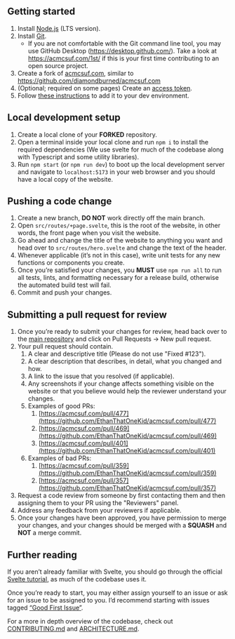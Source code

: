 ## Getting started

1. Install [Node.js](https://nodejs.org/en/) (LTS version).
1. Install [Git](https://git-scm.com/downloads).
   - If you are not comfortable with the Git command line tool, you may use GitHub Desktop (<https://desktop.github.com/>). Take a look at <https://acmcsuf.com/1st/> if this is your first time contributing to an open source project.
1. Create a fork of [acmcsuf.com](https://github.com/EthanThatOneKid/acmcsuf.com), similar to <https://github.com/diamondburned/acmcsuf.com>
1. (Optional; required on some pages) Create an [access token](https://scribehow.com/shared/Generating_a_personal_access_token__eMf0UJYaS5OcGrO_lJTpGg).
1. Follow [these instructions](https://github.com/EthanThatOneKid/acmcsuf.com/blob/main/CONTRIBUTING.md#setting-up-your-env-file) to add it to your dev environment.

## Local development setup

1. Create a local clone of your **FORKED** repository.
1. Open a terminal inside your local clone and run `npm i` to install the required dependencies (We use svelte for much of the codebase along with Typescript and some utility libraries).
1. Run `npm start` (or `npm run dev`) to boot up the local development server and navigate to `localhost:5173` in your web browser and you should have a local copy of the website.

## Pushing a code change

1. Create a new branch, **DO NOT** work directly off the main branch.
1. Open `src/routes/+page.svelte`, this is the root of the website, in other words, the front page when you visit the website.
1. Go ahead and change the title of the website to anything you want and head over to `src/routes/hero.svelte` and change the text of the header.
1. Whenever applicable (it’s not in this case), write unit tests for any new functions or components you create.
1. Once you’re satisfied your changes, you **MUST** use `npm run all` to run all tests, lints, and formatting necessary for a release build, otherwise the automated build test will fail.
1. Commit and push your changes.

## Submitting a pull request for review

1. Once you’re ready to submit your changes for review, head back over to the [main repository](https://acmcsuf.com/code) and click on Pull Requests → New pull request.
1. Your pull request should contain.
   1. A clear and descriptive title (Please do not use "Fixed #123").
   1. A clear description that describes, in detail, what you changed and how.
   1. A link to the issue that you resolved (if applicable).
   1. Any screenshots if your change affects something visible on the website or that you believe would help the reviewer understand your changes.
   1. Examples of good PRs:
      1. [https://acmcsuf.com/pull/477](https://github.com/EthanThatOneKid/acmcsuf.com/pull/477)
      1. [https://acmcsuf.com/pull/469](https://github.com/EthanThatOneKid/acmcsuf.com/pull/469)
      1. [https://acmcsuf.com/pull/401](https://github.com/EthanThatOneKid/acmcsuf.com/pull/401)
   1. Examples of bad PRs:
      1. [https://acmcsuf.com/pull/359](https://github.com/EthanThatOneKid/acmcsuf.com/pull/359)
      1. [https://acmcsuf.com/pull/357](https://github.com/EthanThatOneKid/acmcsuf.com/pull/357)
1. Request a code review from someone by first contacting them and then assigning them to your PR using the "Reviewers" panel.
1. Address any feedback from your reviewers if applicable.
1. Once your changes have been approved, you have permission to merge your changes, and your changes should be merged with a **SQUASH** and **NOT** a merge commit.

## Further reading

If you aren’t already familiar with Svelte, you should go through the official [Svelte tutorial](https://svelte.dev/tutorial/basics), as much of the codebase uses it.

Once you’re ready to start, you may either assign yourself to an issue or ask for an issue to be assigned to you. I’d recommend starting with issues tagged [“Good First Issue”](https://github.com/EthanThatOneKid/acmcsuf.com/issues?q=is%3Aopen+is%3Aissue+label%3A%22good+first+issue%22).

For a more in depth overview of the codebase, check out [CONTRIBUTING.md](https://github.com/EthanThatOneKid/acmcsuf.com/blob/main/CONTRIBUTING.md) and [ARCHITECTURE.md](https://github.com/EthanThatOneKid/acmcsuf.com/blob/main/ARCHITECTURE.md).
